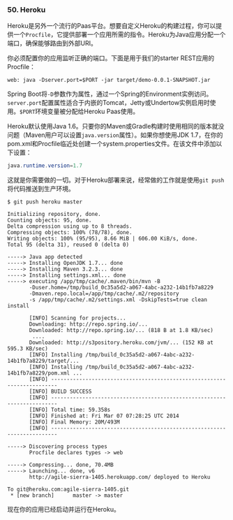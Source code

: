 ### 50. Heroku

Heroku是另外一个流行的Paas平台。想要自定义Heroku的构建过程，你可以提供一个`Procfile`，它提供部署一个应用所需的指令。Heroku为Java应用分配一个端口，确保能够路由到外部URI。

你必须配置你的应用监听正确的端口。下面是用于我们的starter REST应用的Procfile：
```shell
web: java -Dserver.port=$PORT -jar target/demo-0.0.1-SNAPSHOT.jar
```
Spring Boot将`-D`参数作为属性，通过一个Spring的Environment实例访问。`server.port`配置属性适合于内嵌的Tomcat，Jetty或Undertow实例启用时使用。`$PORT`环境变量被分配给Heroku Paas使用。

Heroku默认使用Java 1.6。只要你的Maven或Gradle构建时使用相同的版本就没问题（Maven用户可以设置`java.version`属性）。如果你想使用JDK 1.7，在你的pom.xml和Procfile临近处创建一个system.properties文件。在该文件中添加以下设置：
```java
java.runtime.version=1.7
```
这就是你需要做的一切。对于Heroku部署来说，经常做的工作就是使用`git push`将代码推送到生产环境。
```shell
$ git push heroku master

Initializing repository, done.
Counting objects: 95, done.
Delta compression using up to 8 threads.
Compressing objects: 100% (78/78), done.
Writing objects: 100% (95/95), 8.66 MiB | 606.00 KiB/s, done.
Total 95 (delta 31), reused 0 (delta 0)

-----> Java app detected
-----> Installing OpenJDK 1.7... done
-----> Installing Maven 3.2.3... done
-----> Installing settings.xml... done
-----> executing /app/tmp/cache/.maven/bin/mvn -B
       -Duser.home=/tmp/build_0c35a5d2-a067-4abc-a232-14b1fb7a8229
       -Dmaven.repo.local=/app/tmp/cache/.m2/repository
       -s /app/tmp/cache/.m2/settings.xml -DskipTests=true clean install

       [INFO] Scanning for projects...
       Downloading: http://repo.spring.io/...
       Downloaded: http://repo.spring.io/... (818 B at 1.8 KB/sec)
        ....
       Downloaded: http://s3pository.heroku.com/jvm/... (152 KB at 595.3 KB/sec)
       [INFO] Installing /tmp/build_0c35a5d2-a067-4abc-a232-14b1fb7a8229/target/...
       [INFO] Installing /tmp/build_0c35a5d2-a067-4abc-a232-14b1fb7a8229/pom.xml ...
       [INFO] ------------------------------------------------------------------------
       [INFO] BUILD SUCCESS
       [INFO] ------------------------------------------------------------------------
       [INFO] Total time: 59.358s
       [INFO] Finished at: Fri Mar 07 07:28:25 UTC 2014
       [INFO] Final Memory: 20M/493M
       [INFO] ------------------------------------------------------------------------

-----> Discovering process types
       Procfile declares types -> web

-----> Compressing... done, 70.4MB
-----> Launching... done, v6
       http://agile-sierra-1405.herokuapp.com/ deployed to Heroku

To git@heroku.com:agile-sierra-1405.git
 * [new branch]      master -> master

```
现在你的应用已经启动并运行在Heroku。

